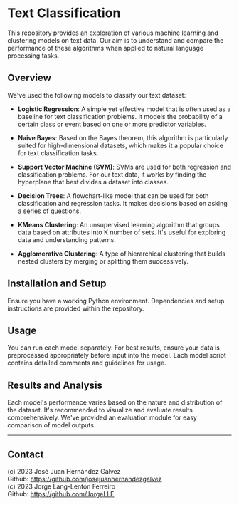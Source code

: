 # Text Classification

This repository provides an exploration of various machine learning and clustering models on text data. Our aim is to understand and compare the performance of these algorithms when applied to natural language processing tasks.

## Overview

We've used the following models to classify our text dataset:

- **Logistic Regression**: A simple yet effective model that is often used as a baseline for text classification problems. It models the probability of a certain class or event based on one or more predictor variables.
  
- **Naive Bayes**: Based on the Bayes theorem, this algorithm is particularly suited for high-dimensional datasets, which makes it a popular choice for text classification tasks.
  
- **Support Vector Machine (SVM)**: SVMs are used for both regression and classification problems. For our text data, it works by finding the hyperplane that best divides a dataset into classes.
  
- **Decision Trees**: A flowchart-like model that can be used for both classification and regression tasks. It makes decisions based on asking a series of questions.
  
- **KMeans Clustering**: An unsupervised learning algorithm that groups data based on attributes into K number of sets. It's useful for exploring data and understanding patterns.
  
- **Agglomerative Clustering**: A type of hierarchical clustering that builds nested clusters by merging or splitting them successively.

## Installation and Setup

Ensure you have a working Python environment. Dependencies and setup instructions are provided within the repository.

## Usage

You can run each model separately. For best results, ensure your data is preprocessed appropriately before input into the model. Each model script contains detailed comments and guidelines for usage.

## Results and Analysis

Each model's performance varies based on the nature and distribution of the dataset. It's recommended to visualize and evaluate results comprehensively. We've provided an evaluation module for easy comparison of model outputs.

---
## Contact

(c) 2023 José Juan Hernández Gálvez 
<br>Github: https://github.com/josejuanhernandezgalvez <br>
(c) 2023 Jorge Lang-Lenton Ferreiro          
Github: https://github.com/JorgeLLF

